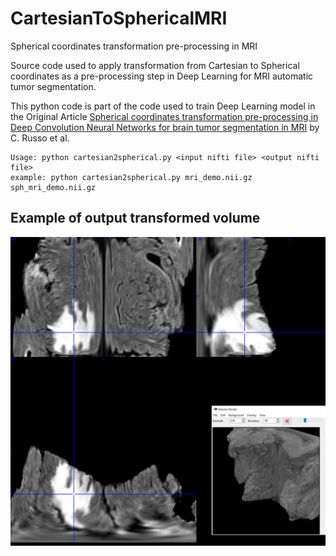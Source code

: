 # CartesianToSphericalMRI
 Spherical coordinates transformation pre-processing in MRI

Source code used to apply transformation from Cartesian to Spherical coordinates as a pre-processing step in Deep Learning for MRI automatic tumor segmentation.

This python code is part of the code used to train Deep Learning model in the Original Article [Spherical coordinates transformation pre-processing in Deep Convolution Neural Networks for brain tumor segmentation in MRI](https://link.springer.com/article/10.1007%2Fs11517-021-02464-1) by C. Russo et al.


```
Usage: python cartesian2spherical.py <input nifti file> <output nifti file>
example: python cartesian2spherical.py mri_demo.nii.gz sph_mri_demo.nii.gz
```


## Example of output transformed volume
![Example of transformed volume](https://github.com/doc78/CartesianToSphericalMRI/blob/main/imgs/VolumePolarCoordinatesExample.PNG?raw=true)

